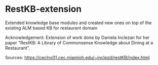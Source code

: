 # RestKB-extension
Extended knowledge base modules and created new ones on top of the existing ALM based KB for restaurant domain

Acknowledgement:
Extension of work done by Daniela Inclezan for her paper "RestKB: A Library of Commonsense Knowledge about Dining at a Restaurant". 

Sources:
https://ceclnx01.cec.miamioh.edu/~inclezd/restKB/index.html 
